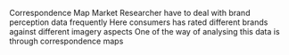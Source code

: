 Correspondence Map
Market Researcher have to deal with brand perception data frequently Here consumers has rated different brands against different imagery aspects One of the way of analysing this data is through correspondence maps

